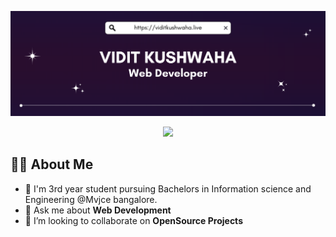 <p align="center">
    <img src="https://github.com/Vidit-Kushwaha/Vidit-Kushwaha/blob/main/Vidit%20kushwaha%20Web%20Developer.png" alt="My octocat" />
</p>

<p align="center">
<a>
    <a href="https://www.linkedin.com/in/hithesh-kp-200423213/">
        <img src="https://img.shields.io/badge/%20-Hithesh-black?color=14171A&labelColor=0e76a8&logo=linkedin&logoColor=ffffff" />
  </a>
 
</p>

## 🙋‍♂️ About Me
- 🏫 I'm 3rd year student pursuing Bachelors in Information science and  Engineering @Mvjce bangalore.
- 💬 Ask me about **Web Development**
- 👯 I’m looking to collaborate on **OpenSource Projects**

